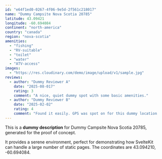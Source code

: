 ```yaml
---
id: "e64f1ed0-0267-4f06-9e5d-2f561c218017"
name: "Dummy Campsite Nova Scotia 20785"
latitude: 43.09421
longitude: -60.694084
continent: "north-america"
country: "canada"
region: "nova-scotia"
amenities:
  - "fishing"
  - "RV-suitable"
  - "toilet"
  - "water"
  - "ATV-access"
images:
  - "https://res.cloudinary.com/demo/image/upload/v1/sample.jpg"
reviews:
  - author: "Dummy Reviewer A"
    date: "2025-08-017"
    rating: 3
    comment: "A nice, quiet dummy spot with some basic amenities."
  - author: "Dummy Reviewer B"
    date: "2025-02-02"
    rating: 4
    comment: "Found it easily. GPS was spot on for this dummy location."
---
```


This is a **dummy description** for Dummy Campsite Nova Scotia 20785, generated for the proof of concept.

It provides a serene environment, perfect for demonstrating how SvelteKit can handle a large number of static pages. The coordinates are 43.094210, -60.694084.
